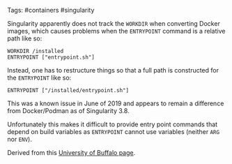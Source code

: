 Tags: #containers #singularity 

Singularity apparently does not track the `WORKDIR` when converting Docker images, which causes problems when the `ENTRYPOINT` command is a relative path like so:

```docker
WORKDIR /installed
ENTRYPOINT ["entrypoint.sh"]
```

Instead, one has to restructure things so that a full path is constructed for the `ENTRYPOINT` like so:

```docker
ENTRYPOINT ["/installed/entrypoint.sh"]
```

This was a known issue in June of 2019 and appears to remain a difference from Docker/Podman as of Singularity 3.8.

Unfortunately this makes it difficult to provide entry point commands that depend on build variables as `ENTRYPOINT` cannot use variables (neither `ARG` nor `ENV`).

Derived from this [University of Buffalo page](https://ubccr.freshdesk.com/support/solutions/articles/13000065627-error-when-using-docker-entrypoint-script-with-singularity).
